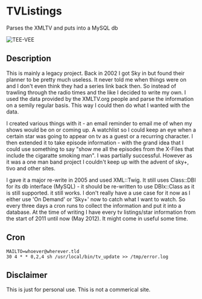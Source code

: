 # TVListings

Parses the XMLTV and puts into a MySQL db

![TEE-VEE](http://f.cl.ly/items/3d0M1Z113y2L2A2r293U/Old-School-TV-television-296019_1544_1500.jpg "TEE-VEE")

## Description

This is mainly a legacy project. Back in 2002 I got Sky in but found their planner to be pretty much useless. It never told me when things were on and I don't even think they had a series link back then. So instead of trawling through the radio times and the like I decided to write my own. I used the data provided by the XMLTV.org people and parse the information on a semily regular basis. This way I could then do what I wanted with the data.

I created various things with it - an email reminder to email me of when my shows would be on or coming up. A watchlist so I could keep an eye when a certain star was going to appear on tv as a guest or a recurring character. I then extended it to take episode information - with the grand idea that I could use something to say "show me all the episodes from the X-Files that include the cigaratte smoking man". I was partially successful. However as it was a one man band project I couldn't keep up with the advent of sky+, tivo and other sites.

I gave it a major re-write in 2005 and used XML::Twig. It still uses Class::DBI for its db interface (MySQL) - it should be re-written to use DBIx::Class as it is still supported. it still works. I don't really have a use case for it now as I either use 'On Demand' or 'Sky+' now to catch what I want to watch. So every three days a cron runs to collect the information and put it into a database. At the time of writing I have every tv listings/star information from the start of 2011 until now (May 2012). It might come in useful some time.

## Cron

	MAILTO=whoever@wherever.tld
	30 4 * * 0,2,4 sh /usr/local/bin/tv_update >> /tmp/error.log 

## Disclaimer

This is just for personal use. This is not a commerical site. 

